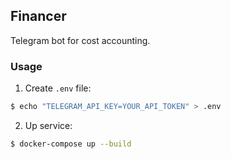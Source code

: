 ## Financer

Telegram bot for cost accounting.


### Usage

1. Create `.env` file:
```bash
$ echo "TELEGRAM_API_KEY=YOUR_API_TOKEN" > .env
```

2. Up service:
```bash
$ docker-compose up --build
```
